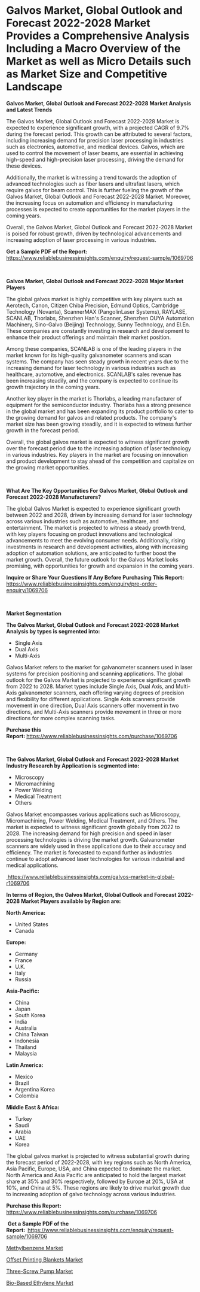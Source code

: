 <p><h1>Galvos Market, Global Outlook and Forecast 2022-2028 Market Provides a Comprehensive Analysis Including a Macro Overview of the Market as well as Micro Details such as Market Size and Competitive Landscape</h1></p><p><strong>Galvos Market, Global Outlook and Forecast 2022-2028 Market Analysis and Latest Trends</strong></p>
<p><p>The Galvos Market, Global Outlook and Forecast 2022-2028 Market is expected to experience significant growth, with a projected CAGR of 9.7% during the forecast period. This growth can be attributed to several factors, including increasing demand for precision laser processing in industries such as electronics, automotive, and medical devices. Galvos, which are used to control the movement of laser beams, are essential in achieving high-speed and high-precision laser processing, driving the demand for these devices.</p><p>Additionally, the market is witnessing a trend towards the adoption of advanced technologies such as fiber lasers and ultrafast lasers, which require galvos for beam control. This is further fueling the growth of the Galvos Market, Global Outlook and Forecast 2022-2028 Market. Moreover, the increasing focus on automation and efficiency in manufacturing processes is expected to create opportunities for the market players in the coming years.</p><p>Overall, the Galvos Market, Global Outlook and Forecast 2022-2028 Market is poised for robust growth, driven by technological advancements and increasing adoption of laser processing in various industries.</p></p>
<p><strong>Get a Sample PDF of the Report:&nbsp;</strong> <a href="https://www.reliablebusinessinsights.com/enquiry/request-sample/1069706">https://www.reliablebusinessinsights.com/enquiry/request-sample/1069706</a></p>
<p>&nbsp;</p>
<p><strong>Galvos Market, Global Outlook and Forecast 2022-2028 Major Market Players</strong></p>
<p><p>The global galvos market is highly competitive with key players such as Aerotech, Canon, Citizen Chiba Precision, Edmund Optics, Cambridge Technology (Novanta), ScannerMAX (PangolinLaser Systems), RAYLASE, SCANLAB, Thorlabs, Shenzhen Han's Scanner, Shenzhen OUYA Automation Machinery, Sino-Galvo (Beijing) Technology, Sunny Technology, and El.En. These companies are constantly investing in research and development to enhance their product offerings and maintain their market position.</p><p>Among these companies, SCANLAB is one of the leading players in the market known for its high-quality galvanometer scanners and scan systems. The company has seen steady growth in recent years due to the increasing demand for laser technology in various industries such as healthcare, automotive, and electronics. SCANLAB's sales revenue has been increasing steadily, and the company is expected to continue its growth trajectory in the coming years.</p><p>Another key player in the market is Thorlabs, a leading manufacturer of equipment for the semiconductor industry. Thorlabs has a strong presence in the global market and has been expanding its product portfolio to cater to the growing demand for galvos and related products. The company's market size has been growing steadily, and it is expected to witness further growth in the forecast period.</p><p>Overall, the global galvos market is expected to witness significant growth over the forecast period due to the increasing adoption of laser technology in various industries. Key players in the market are focusing on innovation and product development to stay ahead of the competition and capitalize on the growing market opportunities.</p></p>
<p>&nbsp;</p>
<p><strong>What Are The Key Opportunities For Galvos Market, Global Outlook and Forecast 2022-2028 Manufacturers?</strong></p>
<p><p>The global Galvos Market is expected to experience significant growth between 2022 and 2028, driven by increasing demand for laser technology across various industries such as automotive, healthcare, and entertainment. The market is projected to witness a steady growth trend, with key players focusing on product innovations and technological advancements to meet the evolving consumer needs. Additionally, rising investments in research and development activities, along with increasing adoption of automation solutions, are anticipated to further boost the market growth. Overall, the future outlook for the Galvos Market looks promising, with opportunities for growth and expansion in the coming years.</p></p>
<p><strong>Inquire or Share Your Questions If Any Before Purchasing This Report:</strong> <a href="https://www.reliablebusinessinsights.com/enquiry/pre-order-enquiry/1069706">https://www.reliablebusinessinsights.com/enquiry/pre-order-enquiry/1069706</a></p>
<p>&nbsp;</p>
<p><strong>Market Segmentation</strong></p>
<p><strong>The Galvos Market, Global Outlook and Forecast 2022-2028 Market Analysis by types is segmented into:</strong></p>
<p><ul><li>Single Axis</li><li>Dual Axis</li><li>Multi-Axis</li></ul></p>
<p><p>Galvos Market refers to the market for galvanometer scanners used in laser systems for precision positioning and scanning applications. The global outlook for the Galvos Market is projected to experience significant growth from 2022 to 2028. Market types include Single Axis, Dual Axis, and Multi-Axis galvanometer scanners, each offering varying degrees of precision and flexibility for different applications. Single Axis scanners provide movement in one direction, Dual Axis scanners offer movement in two directions, and Multi-Axis scanners provide movement in three or more directions for more complex scanning tasks.</p></p>
<p><strong>Purchase this Report:&nbsp;</strong><a href="https://www.reliablebusinessinsights.com/purchase/1069706">https://www.reliablebusinessinsights.com/purchase/1069706</a></p>
<p>&nbsp;</p>
<p><strong>The Galvos Market, Global Outlook and Forecast 2022-2028 Market Industry Research by Application is segmented into:</strong></p>
<p><ul><li>Microscopy</li><li>Micromachining</li><li>Power Welding</li><li>Medical Treatment</li><li>Others</li></ul></p>
<p><p>Galvos Market encompasses various applications such as Microscopy, Micromachining, Power Welding, Medical Treatment, and Others. The market is expected to witness significant growth globally from 2022 to 2028. The increasing demand for high precision and speed in laser processing technologies is driving the market growth. Galvanometer scanners are widely used in these applications due to their accuracy and efficiency. The market is forecasted to expand further as industries continue to adopt advanced laser technologies for various industrial and medical applications.</p></p>
<p><a href="https://www.reliablebusinessinsights.com/galvos-market-in-global-r1069706">&nbsp;https://www.reliablebusinessinsights.com/galvos-market-in-global-r1069706</a></p>
<p><strong>In terms of Region, the Galvos Market, Global Outlook and Forecast 2022-2028 Market Players available by Region are:</strong></p>
<p>
    <p> <strong> North America: </strong>
        <ul>
            <li>United States</li>
            <li>Canada</li>
        </ul>
        </p> 
    <p> <strong> Europe: </strong>
        <ul>
            <li>Germany</li>
            <li>France</li>
            <li>U.K.</li>
            <li>Italy</li>
            <li>Russia</li>
        </ul>
        </p> 
    <p> <strong> Asia-Pacific: </strong>
        <ul>
            <li>China</li>
            <li>Japan</li>
            <li>South Korea</li>
            <li>India</li>
            <li>Australia</li>
            <li>China Taiwan</li>
            <li>Indonesia</li>
            <li>Thailand</li>
            <li>Malaysia</li>
        </ul>
        </p> 
    <p> <strong> Latin America: </strong>
        <ul>
            <li>Mexico</li>
            <li>Brazil</li>
            <li>Argentina Korea</li>
            <li>Colombia</li>
        </ul>
        </p> 
    <p> <strong> Middle East & Africa: </strong>
        <ul>
            <li>Turkey</li>
            <li>Saudi</li>
            <li>Arabia</li>
            <li>UAE</li>
            <li>Korea</li>
        </ul>
    </p>
    </p>
<p><p>The global galvos market is projected to witness substantial growth during the forecast period of 2022-2028, with key regions such as North America, Asia Pacific, Europe, USA, and China expected to dominate the market. North America and Asia Pacific are anticipated to hold the largest market share at 35% and 30% respectively, followed by Europe at 20%, USA at 10%, and China at 5%. These regions are likely to drive market growth due to increasing adoption of galvo technology across various industries.</p></p>
<p><strong>Purchase this Report: </strong><a href="https://www.reliablebusinessinsights.com/purchase/1069706">https://www.reliablebusinessinsights.com/purchase/1069706</a></p>
<p>&nbsp;<strong>Get a Sample PDF of the Report:&nbsp;&nbsp;</strong><a href="https://www.reliablebusinessinsights.com/enquiry/request-sample/1069706">https://www.reliablebusinessinsights.com/enquiry/request-sample/1069706</a></p>
<p><strong></strong></p>
<p><p><a href="https://www.linkedin.com/pulse/market-forecast-global-methylbenzene-trends-impact-analysis-j94xf?trackingId=cJuaSB8HsfvLUbh7m30tXA%3D%3D">Methylbenzene Market</a></p><p><a href="https://www.linkedin.com/pulse/global-offset-printing-blankets-market-sector-types-applications-w8iof?trackingId=jLjBQWC7vCqrMWB%2FGmlaPw%3D%3D">Offset Printing Blankets Market</a></p><p><a href="https://github.com/jackCarlson644/Market-Research-Report-List-1/blob/main/three-screw-pump-market.md">Three-Screw Pump Market</a></p><p><a href="https://github.com/smithy59/Market-Research-Report-List-1/blob/main/bio-based-ethylene-market.md">Bio-Based Ethylene Market</a></p></p>